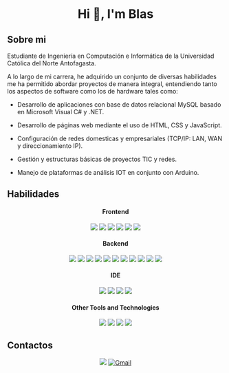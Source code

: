 <h1 align="center">Hi 👋, I'm Blas</h1>

## Sobre mi

Estudiante de Ingeniería en Computación e Informática de la Universidad Católica del Norte Antofagasta.

A lo largo de mi carrera, he adquirido un conjunto de diversas habilidades me ha permitido abordar proyectos de manera integral, entendiendo tanto los aspectos de software como los de hardware tales como:


* Desarrollo de aplicaciones con base de datos relacional MySQL basado en Microsoft Visual C# y .NET.

* Desarrollo de páginas web mediante el uso de HTML, CSS y JavaScript.

* Configuración de redes domesticas y empresariales (TCP/IP: LAN, WAN y direccionamiento IP).

* Gestión y estructuras básicas de proyectos TIC y redes.

* Manejo de plataformas de análisis IOT en conjunto con Arduino.

## Habilidades

<div align="center">
<h4 align="center"> Frontend </h4>
<span> 
  <img src="https://img.shields.io/badge/HTML5-E34F26?style=for-the-badge&logo=html5&logoColor=white">
  <img src="https://img.shields.io/badge/CSS3-1572B6?style=for-the-badge&logo=css3&logoColor=white">
  <img src="https://img.shields.io/badge/JavaScript-F7DF1E?style=for-the-badge&logo=javascript&logoColor=black">
  <img src="https://img.shields.io/badge/BootStrap-black?style=for-the-badge&logo=BootStrap&logoColor=%23ffffff&labelColor=%23512BD4&color=%23512BD4">
  <img src="https://img.shields.io/badge/React-white?style=for-the-badge&logo=React&color=%23000000">
  <img src="https://img.shields.io/badge/npm-CB3837?style=for-the-badge&logo=npm&logoColor=white">
</span>
</div>

<div div align="center">
<h4> Backend </h4>
<span> 
  <img src="https://img.shields.io/badge/PHP-777BB4?style=for-the-badge&logo=php&logoColor=white">
  <img src="https://img.shields.io/badge/.NET-white?style=for-the-badge&logo=.NET&logoColor=%23000000&color=%23BB8FCE">
  <img src="https://img.shields.io/badge/MySQL-black?style=for-the-badge&logo=MySQL&logoColor=%23FFFFFF&labelColor=%23000000&color=%23000000">
  <img src="https://img.shields.io/badge/sql%20server-black?style=for-the-badge&logo=microsoftsqlserver&logoColor=%23ffffff&labelColor=%23CC2927&color=%23CC2927">
   <img src="https://img.shields.io/badge/SQLite-07405E?style=for-the-badge&logo=sqlite&logoColor=white">
   <img src="https://img.shields.io/badge/Xampp-F37623?style=for-the-badge&logo=xampp&logoColor=white">
   <img src="https://img.shields.io/badge/Laravel-black?style=for-the-badge&logo=Laravel&logoColor=%23ffffff&labelColor=%23FF2D20&color=%23FF2D20">
   <img src="https://img.shields.io/badge/Node.js-339933?style=for-the-badge&logo=nodedotjs&logoColor=white">
   <img src="https://img.shields.io/badge/Java-ED8B00?style=for-the-badge&logo=java&logoColor=white">
   <img src="https://img.shields.io/badge/Python-black?style=for-the-badge&logo=Python&logoColor=%23ffffff&labelColor=%233776AB&color=%233776AB">
   <img src="https://img.shields.io/badge/C%23-black?style=for-the-badge&logo=csharp&logoColor=%23ffffff&labelColor=%23512BD4&color=%23512BD4">
</span>
</div>

<div div align="center">
<h4> IDE </h4>
<span>
<img src="https://img.shields.io/badge/visualstudio-black?style=for-the-badge&logo=visualstudio&logoColor=%23ffffff&labelColor=%235C2D91&color=%235C2D91">
 <img src="https://img.shields.io/badge/Visual_Studio_Code-0078D4?style=for-the-badge&logo=visual%20studio%20code&logoColor=white">
 <img src="https://img.shields.io/badge/sublime_text-%23575757.svg?&style=for-the-badge&logo=sublime-text&logoColor=important">
 <img src="https://img.shields.io/badge/Android_Studio-3DDC84?style=for-the-badge&logo=android-studio&logoColor=white">
</span>
</div>

<div div align="center">
<h4> Other Tools and Technologies </h4>
<span> 
 <img src="https://img.shields.io/badge/Markdown-000000?style=for-the-badge&logo=markdown&logoColor=white">
 <img src="https://img.shields.io/badge/jupyter-black?style=for-the-badge&logo=jupyter&logoColor=%23ffffff&labelColor=%23D35400&color=%23D35400">
 <img src="https://img.shields.io/badge/github-black?style=for-the-badge&logo=github&logoColor=%23ffffff&labelColor=%23181717&color=%23181717">
<img src="https://img.shields.io/badge/github%20desktop-black?style=for-the-badge&logo=github&logoColor=%23ffffff&labelColor=%236C3483&color=%236C3483">
</span>
</div>

## Contactos
<div align="center">
<span>
<a href="https://www.linkedin.com/in/blas-arias-zambra/"><img src="https://img.shields.io/badge/linkedin-%230077B5.svg?&style=for-the-badge&logo=linkedin&logoColor=white"></a>
<a href="mailto:blasariaszambra@gmail.com"><img alt="Gmail" title="Jaydeep Yadav Gmail" src="https://img.shields.io/badge/Gmail-D14836?style=for-the-badge&logo=gmail&logoColor=white"></a>

</span>
</div>

